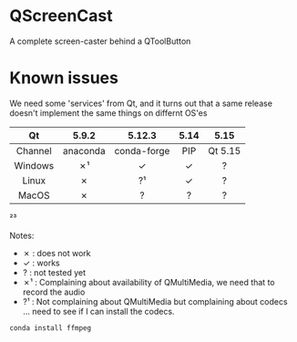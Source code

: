 # QScreenCast
A complete screen-caster behind a QToolButton

# Known issues

We need some 'services' from Qt, and it turns out that a same release doesn't implement the same things on differnt OS'es

| Qt | 5.9.2 | 5.12.3 | 5.14 | 5.15 |
|:----:|:------:|:-------:|:-------:|:-------:|
| Channel | anaconda | conda-forge | PIP | Qt 5.15 |
|Windows| ✗¹ | ✓ | ✓ | ? |
|Linux| ✗ | ?¹ | ✓ | ? |
|MacOS| ✗ | ? | ? | ? |

²³

Notes:
  * ✗ : does not work
  * ✓ : works
  * ? : not tested yet
  * ✗¹ : Complaining about availability of QMultiMedia, we need that to record the audio
  * ?¹ : Not complaining about QMultiMedia but complaining about codecs ... need to see if I can install the codecs.


```shell
conda install ffmpeg
```
